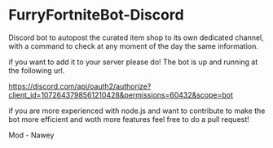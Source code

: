# FurryFortniteBot-Discord
Discord bot to autopost the curated item shop to its own dedicated channel, with a command to check at any moment of the day the same information. 

if you want to add it to your server please do! The bot is up and running at the following url.

https://discord.com/api/oauth2/authorize?client_id=1072643798561210428&permissions=60432&scope=bot

if you are more experienced with node.js and want to contribute to make the bot more efficient and woth more features feel free to do a pull request!

Mod - Nawey
